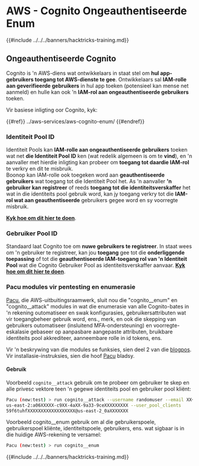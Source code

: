 # AWS - Cognito Ongeauthentiseerde Enum

{{#include ../../../banners/hacktricks-training.md}}

## Ongeauthentiseerde Cognito

Cognito is 'n AWS-diens wat ontwikkelaars in staat stel om **hul app-gebruikers toegang tot AWS-dienste te gee**. Ontwikkelaars sal **IAM-rolle aan geverifieerde gebruikers** in hul app toeken (potensieel kan mense net aanmeld) en hulle kan ook 'n **IAM-rol aan ongeauthentiseerde gebruikers** toeken.

Vir basiese inligting oor Cognito, kyk:

{{#ref}}
../aws-services/aws-cognito-enum/
{{#endref}}

### Identiteit Pool ID

Identiteit Pools kan **IAM-rolle aan ongeauthentiseerde gebruikers** toeken wat net **die Identiteit Pool ID** ken (wat redelik algemeen is om te **vind**), en 'n aanvaller met hierdie inligting kan probeer om **toegang tot daardie IAM-rol** te verkry en dit te misbruik.\
Boonop kan IAM-rolle ook toegeken word aan **geauthentiseerde gebruikers** wat toegang tot die Identiteit Pool het. As 'n aanvaller **'n gebruiker kan registreer** of reeds **toegang tot die identiteitsverskaffer** het wat in die identiteits pool gebruik word, kan jy toegang verkry tot die **IAM-rol wat aan geauthentiseerde** gebruikers gegee word en sy voorregte misbruik.

[**Kyk hoe om dit hier te doen**](../aws-services/aws-cognito-enum/cognito-identity-pools.md).

### Gebruiker Pool ID

Standaard laat Cognito toe om **nuwe gebruikers te registreer**. In staat wees om 'n gebruiker te registreer, kan jou **toegang** gee tot die **onderliggende toepassing** of tot die **geauthentiseerde IAM-toegang rol van 'n Identiteit Pool** wat die Cognito Gebruiker Pool as identiteitsverskaffer aanvaar. [**Kyk hoe om dit hier te doen**](../aws-services/aws-cognito-enum/cognito-user-pools.md#registration).

### Pacu modules vir pentesting en enumerasie

[Pacu](https://github.com/RhinoSecurityLabs/pacu), die AWS-uitbuitingsraamwerk, sluit nou die "cognito\_\_enum" en "cognito\_\_attack" modules in wat die enumerasie van alle Cognito-bates in 'n rekening outomatiseer en swak konfigurasies, gebruikersattributen wat vir toegangbeheer gebruik word, ens., merk, en ook die skepping van gebruikers outomatiseer (insluitend MFA-ondersteuning) en voorregte-eskalasie gebaseer op aanpasbare aangepaste attributen, bruikbare identiteits pool akkrediteer, aanneembare rolle in id tokens, ens.

Vir 'n beskrywing van die modules se funksies, sien deel 2 van die [blogpos](https://rhinosecuritylabs.com/aws/attacking-aws-cognito-with-pacu-p2). Vir installasie-instruksies, sien die hoof [Pacu](https://github.com/RhinoSecurityLabs/pacu) bladsy.

#### Gebruik

Voorbeeld `cognito__attack` gebruik om te probeer om gebruiker te skep en alle privesc vektore teen 'n gegewe identiteits pool en gebruiker pool kliënt:
```bash
Pacu (new:test) > run cognito__attack --username randomuser --email XX+sdfs2@gmail.com --identity_pools
us-east-2:a06XXXXX-c9XX-4aXX-9a33-9ceXXXXXXXXX --user_pool_clients
59f6tuhfXXXXXXXXXXXXXXXXXX@us-east-2_0aXXXXXXX
```
Voorbeeld cognito\_\_enum gebruik om al die gebruikerspoele, gebruikerspoel kliënte, identiteitspoele, gebruikers, ens. wat sigbaar is in die huidige AWS-rekening te versamel:
```bash
Pacu (new:test) > run cognito__enum
```
{{#include ../../../banners/hacktricks-training.md}}
